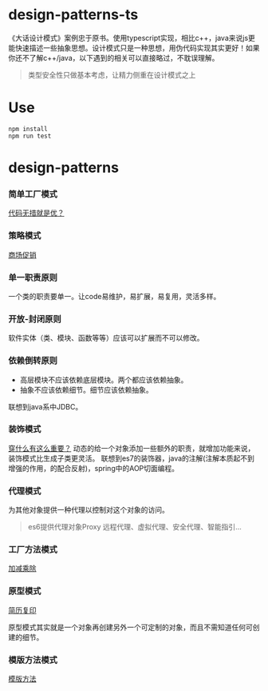 # design-patterns-ts
《大话设计模式》案例忠于原书。使用typescript实现，相比c++，java来说js更能快速描述一些抽象思想。设计模式只是一种思想，用伪代码实现其实更好！如果你还不了解c++/java，以下遇到的相关可以直接略过，不耽误理解。

> 类型安全性只做基本考虑，让精力侧重在设计模式之上

# Use
```
npm install
npm run test
```
# design-patterns
### 简单工厂模式
[代码无措就是优？](./src/factory.ts)

### 策略模式
[商场促销](./src/strategy.ts)

### 单一职责原则
一个类的职责要单一。让code易维护，易扩展，易复用，灵活多样。

### 开放-封闭原则
软件实体（类、模块、函数等等）应该可以扩展而不可以修改。
### 依赖倒转原则
- 高层模块不应该依赖底层模块。两个都应该依赖抽象。
- 抽象不应该依赖细节。细节应该依赖抽象。

联想到java系中JDBC。

### 装饰模式
[穿什么有这么重要？](./src/decorator.ts)
动态的给一个对象添加一些额外的职责，就增加功能来说，装饰模式比生成子类更灵活。
联想到es7的装饰器，java的注解(注解本质起不到增强的作用，的配合反射)，spring中的AOP切面编程。

### 代理模式

为其他对象提供一种代理以控制对这个对象的访问。
> es6提供代理对象Proxy
> 远程代理、虚拟代理、安全代理、智能指引...

### 工厂方法模式

[加减乘除](./src/factoryMethod.ts)
### 原型模式

[简历复印](./src/prototype.ts)

原型模式其实就是一个对象再创建另外一个可定制的对象，而且不需知道任何可创建的细节。

### 模版方法模式

[模版方法](./src/templateMethod.ts)